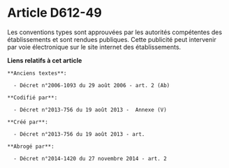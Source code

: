# Article D612-49

Les conventions types sont approuvées par les autorités compétentes des établissements et sont rendues publiques. Cette
publicité peut intervenir par voie électronique sur le site internet des établissements.

**Liens relatifs à cet article**

	**Anciens textes**:

	  - Décret n°2006-1093 du 29 août 2006 - art. 2 (Ab)

	**Codifié par**:

	  - Décret n°2013-756 du 19 août 2013 -  Annexe (V)

	**Créé par**:

	  - Décret n°2013-756 du 19 août 2013 - art.

	**Abrogé par**:

	  - Décret n°2014-1420 du 27 novembre 2014 - art. 2
